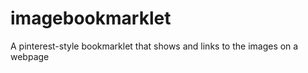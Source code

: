 imagebookmarklet
================

A pinterest-style bookmarklet that shows and links to the images on a webpage 